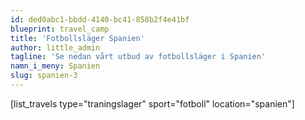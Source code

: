 ```yaml
---
id: ded0abc1-bbdd-4140-bc41-858b2f4e41bf
blueprint: travel_camp
title: 'Fotbollsläger Spanien'
author: little_admin
tagline: 'Se nedan vårt utbud av fotbollsläger i Spanien'
namn_i_meny: Spanien
slug: spanien-3
---
```

<p>[list_travels type="traningslager" sport="fotboll" location="spanien"]</p>
